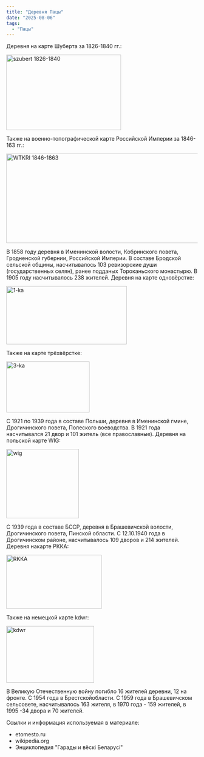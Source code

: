 ```yaml
---
title: "Деревня Пацы"
date: "2025-08-06"
tags: 
  - "Пацы"
---
```


Деревня на карте Шуберта за 1826-1840 гг.:

<img width="302" height="198" alt="szubert 1826-1840" src="https://github.com/user-attachments/assets/1f9fa1db-a1f1-41af-959c-a67875a20c50" />

Также на военно-топографической карте Российской Империи за 1846-163 гг.:

<img width="518" height="235" alt="WTKRI 1846-1863" src="https://github.com/user-attachments/assets/3be11415-9edc-4bf2-a3c7-31c834a332f4" />

В 1858 году деревня в Именинской волости, Кобринского повета, Гродненской губернии, Российской Империи. В составе Бродской сельской общины, насчитывалось 103 ревизорские души (государственных селян), ранее подданых Тороканьского монастырю. В 1905 году насчитывалось 238 жителей. Деревня на карте одновёрстке:

<img width="317" height="153" alt="1-ka" src="https://github.com/user-attachments/assets/73785987-54b2-4453-b81c-5712bc6c25ad" />

Также на карте трёхвёрстке:

<img width="219" height="134" alt="3-ka" src="https://github.com/user-attachments/assets/fe4d7c36-a24f-4ccc-9daa-82d828d53172" />

С 1921 по 1939 года в составе Польши, деревня в Именинской гмине, Дрогичинского повета, Полеского воеводства. В 1921 года насчитывался 21 двор и 101 житель (все православные). Деревня на польской карте WIG:

<img width="191" height="182" alt="wig" src="https://github.com/user-attachments/assets/ccebb1a3-930c-49ca-b529-1894bbcb71a1" />

С 1939 года в составе БССР, деревня в Брашевичской волости, Дрогичинского повета, Пинской области. С 12.10.1940 года в Дрогичинском районе, насчитывалось 109 дворов и 214 жителей. Деревня накарте РККА:

<img width="251" height="142" alt="RKKA" src="https://github.com/user-attachments/assets/38151d79-8cc5-40f2-8031-37b2a0ea5954" />

Также на немецкой карте kdwr:

<img width="231" height="149" alt="kdwr" src="https://github.com/user-attachments/assets/ab8e8cca-fc85-4774-bbdd-1c89d96c27d4" />

В Великую Отечественную войну погибло 16 жителей деревни, 12 на фронте. С 1954 года в Брестскойобласти. С 1959 года в Брашевичском сельсовете, насчитывалось 163 жителя, в 1970 года - 159 жителей, в 1995 -34 двора и 70 жителей.

Ссылки и информация используемая в материале:
- etomesto.ru
- wikipedia.org
- Энциклопедия "Гарады и вёскi Беларусi"
